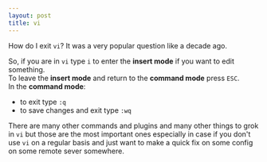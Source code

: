 ```yaml
---
layout: post
title: vi
---
```


How do I exit `vi`? It was a very popular question like a decade ago.

So, if you are in `vi` type `i` to enter the **insert mode** if you want to edit something.  
To leave the **insert mode** and return to the **command mode** press `ESC`.  
In the **command mode**:
- to exit type `:q`
- to save changes and exit type `:wq`

There are many other commands and plugins and many other things to grok in `vi` but those are the most important ones
especially in case if you don't use `vi` on a regular basis and just want to make a quick fix on some config on some
remote sever somewhere.
